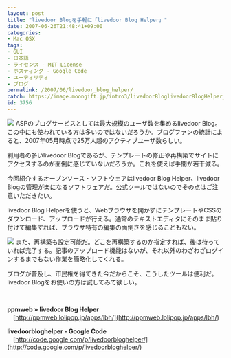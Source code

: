 ```yaml
---
layout: post
title: "livedoor Blogを手軽に「livedoor Blog Helper」"
date: 2007-06-26T21:48:41+09:00
categories:
- Mac OSX
tags: 
- GUI
- 日本語
- ライセンス - MIT License
- ホスティング - Google Code
- ユーティリティ
- ブログ
permalink: /2007/06/livedoor_blog_helper/
catch: https://image.moongift.jp/intro3/livedoorBloglivedoorBlogHelper_B420/3_thumb1.png
id: 3756
---
```

[![](https://image.moongift.jp/intro3/livedoorBloglivedoorBlogHelper_B420/1_thumb1.png)](https://image.moongift.jp/intro3/livedoorBloglivedoorBlogHelper_B420/13.png) ASPのブログサービスとしては最大規模のユーザ数を集めるlivedoor Blog。この中にも使われている方は多いのではないだろうか。ブログファンの統計によると、2007年05月時点で25万人超のアクティブユーザ数らしい。

 

利用者の多いlivedoor Blogであるが、テンプレートの修正や再構築でサイトにアクセスするのが面倒に感じていないだろうか。これを使えば手間が若干減る。

 

今回紹介するオープンソース・ソフトウェアはlivedoor Blog Helper、livedoor Blogの管理が楽になるソフトウェアだ。公式ツールではないのでその点はご注意いただきたい。

 <!--more--> 

livedoor Blog Helperを使うと、Webブラウザを開かずにテンプレートやCSSのダウンロード、アップロードが行える。通常のテキストエディタにそのまま貼り付けて編集すれば、ブラウザ特有の編集の面倒さを感じることもない。

 

[![](https://image.moongift.jp/intro3/livedoorBloglivedoorBlogHelper_B420/3_thumb1.png)](https://image.moongift.jp/intro3/livedoorBloglivedoorBlogHelper_B420/33.png) また、再構築も設定可能だ。どこを再構築するのか指定すれば、後は待っていれば完了する。記事のアップロード機能はないが、それ以外のわざわざログインするまでもない作業を簡略化してくれる。

 

ブログが普及し、市民権を得てきた今だからこそ、こうしたツールは便利だ。livedoor Blogをお使いの方は試してみて欲しい。

 

&nbsp;

 

**ppmweb » livedoor Blog Helper**  
　[http://ppmweb.lolipop.jp/apps/lbh/](http://ppmweb.lolipop.jp/apps/lbh/)

 

**livedoorbloghelper - Google Code**  
　[http://code.google.com/p/livedoorbloghelper/](http://code.google.com/p/livedoorbloghelper/)

